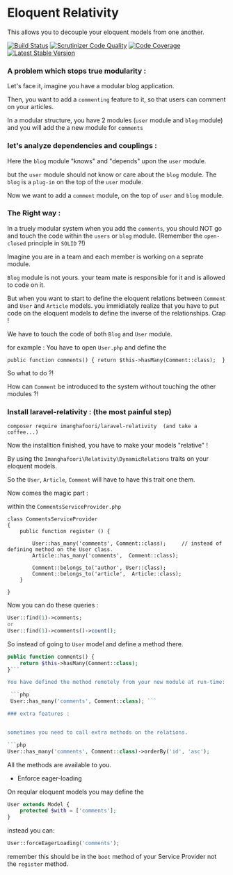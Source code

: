 # Eloquent Relativity

This allows you to decouple your eloquent models from one another.

[![Build Status](https://travis-ci.org/imanghafoori1/eloquent-relativity.svg?branch=master)](https://travis-ci.org/imanghafoori1/eloquent-relativity)
[![Scrutinizer Code Quality](https://scrutinizer-ci.com/g/imanghafoori1/eloquent-relativity/badges/quality-score.png?b=master)](https://scrutinizer-ci.com/g/imanghafoori1/eloquent-relativity/?branch=master)
[![Code Coverage](https://scrutinizer-ci.com/g/imanghafoori1/eloquent-relativity/badges/coverage.png?b=master)](https://scrutinizer-ci.com/g/imanghafoori1/eloquent-relativity/?branch=master)
[![Latest Stable Version](https://poser.pugx.org/imanghafoori/eloquent-relativity/v/stable)](https://packagist.org/packages/imanghafoori/eloquent-relativity)

### A problem which stops true modularity :

Let's face it, imagine you have a modular blog application.

Then, you want to add a `commenting` feature to it, so that users can comment on your articles.

In a modular structure, you have 2 modules (`user` module and `blog` module) and you will add the a new module for `comments`

### let's analyze dependencies and couplings :

Here the `blog` module "knows" and "depends" upon the `user` module.

but the `user` module should not know or care about the `blog` module. The `blog` is a `plug-in` on the top of the `user` module.

Now we want to add a `comment` module, on the top of `user` and `blog` module.

### The Right way :

In a truely modular system when you add the `comments`, you should NOT go and touch the code within the `users` or `blog` module.
(Remember the `open-closed` principle in `SOLID` ?!)

Imagine you are in a team and each member is working on a seprate module.

`Blog` module is not yours. your team mate is responsible for it and is allowed to code on it.

But when you want to start to define the eloquent relations between `Comment` and `User` and `Article` models. you immidiately realize that you have to put code on the eloquent models to define the inverse of the relationships. Crap ! 

We have to touch the code of both `Blog` and `User` module.

for example : You have to open `User.php` and define the

`public function comments() {
    return $this->hasMany(Comment::class); 
}`

So what to do ?!

How can `Comment` be introduced to the system without touching the other modules ?!


### Install laravel-relativity : (the most painful step)

```
composer require imanghafoori/laravel-relativity  (and take a coffee...)
```

Now the installtion finished, you have to make your models "relative" ! 

By using the `Imanghafoori\Relativity\DynamicRelations` traits on your eloquent models.

So the `User`, `Article`, `Comment` will have to have this trait one them.

Now comes the magic part :

within the `CommentsServiceProvider.php`

```
class CommentsServiceProvider 
{
    public function register () {
        
        User::has_many('comments', Comment::class);     // instead of defining method on the User class.
        Article::has_many('comments',  Comment::class);
        
        Comment::belongs_to('author', User::class);
        Comment::belongs_to('article',  Article::class);
    }

}
```
Now you can do these queries :

```php
User::find(1)->comments;
or 
User::find(1)->comments()->count();
```

So instead of going to `User` model and define a method there.

```php
public function comments() {
    return $this->hasMany(Comment::class); 
}```

You have defined the method remotely from your new module at run-time: 

 ```php
 User::has_many('comments', Comment::class); ```

### extra features :


sometimes you need to call extra methods on the relations.

```php
User::has_many('comments', Comment::class)->orderBy('id', 'asc');
```

All the methods are available to you.

- Enforce eager-loading

On reqular eloquent models you may define the

```php
User extends Model {
    protected $with = ['comments'];
}
```

instead you can:

```php
User::forceEagerLoading('comments');
```

remember this should be in the `boot` method of your Service Provider not the `register` method.
